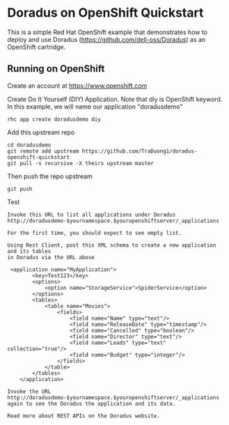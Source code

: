 Doradus on OpenShift Quickstart
===============================

This is a simple Red Hat OpenShift example that demonstrates how to deploy and use Doradus (https://github.com/dell-oss/Doradus) as an OpenShift cartridge.  


Running on OpenShift
----------------------------

Create an account at https://www.openshift.com

Create Do It Yourself (DIY) Application. 
Note that diy is OpenShift keyword. In this example, we will name our application "doradusdemo"

    rhc app create doradusdemo diy

Add this upstream repo

    cd doradusdemo
    git remote add upstream https://github.com/TraDuong1/doradus-openshift-quickstart
    git pull -s recursive -X theirs upstream master


Then push the repo upstream

    git push

Test

    Invoke this URL to list all applications under Doradus
    http://doradusdemo-$yournamespace.$youropenshiftserver/_applications
    
    For the first time, you should expect to see empty list.
    
    Using Rest Client, post this XML schema to create a new application and its tables 
    in Doradus via the URL above
    
     <application name="MyApplication"> 
            <key>Test123</key> 
            <options> 
                <option name="StorageService">SpiderService</option> 
            </options> 
            <tables> 
                <table name="Movies"> 
                    <fields> 
                        <field name="Name" type="text"/> 
                        <field name="ReleaseDate" type="timestamp"/> 
                        <field name="Cancelled" type="boolean"/> 
                        <field name="Director" type="text"/> 
                        <field name="Leads" type="text" collection="true"/> 
                        <field name="Budget" type="integer"/> 
                    </fields> 
                </table> 
            </tables> 
        </application>
    
    Invoke the URL http://doradusdemo-$yournamespace.$youropenshiftserver/_applications again to see the Doradus the application and its data.

    Read more about REST APIs on the Doradus website.

    

